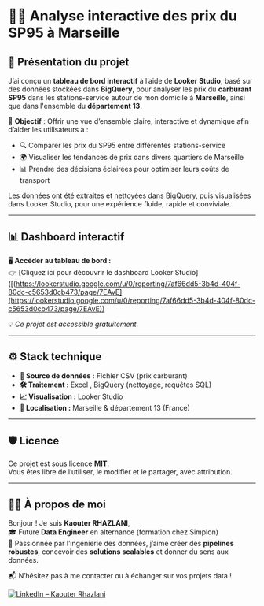 # 🚗💡 Analyse interactive des prix du SP95 à Marseille

## 📌 Présentation du projet

J’ai conçu un **tableau de bord interactif** à l’aide de **Looker Studio**, basé sur des données stockées dans **BigQuery**, pour analyser les prix du **carburant SP95** dans les stations-service autour de mon domicile à **Marseille**, ainsi que dans l'ensemble du **département 13**.

🎯 **Objectif** : Offrir une vue d’ensemble claire, interactive et dynamique afin d’aider les utilisateurs à :

- 🔍 Comparer les prix du SP95 entre différentes stations-service
- 🌍 Visualiser les tendances de prix dans divers quartiers de Marseille
- 📊 Prendre des décisions éclairées pour optimiser leurs coûts de transport

Les données ont été extraites et nettoyées dans BigQuery, puis visualisées dans Looker Studio, pour une expérience fluide, rapide et conviviale.

---

## 📊 Dashboard interactif

🖥️ **Accéder au tableau de bord :**  
👉 [Cliquez ici pour découvrir le dashboard Looker Studio]([(https://lookerstudio.google.com/u/0/reporting/7af66dd5-3b4d-404f-80dc-c5653d0cb473/page/7EAvE](https://lookerstudio.google.com/u/0/reporting/7af66dd5-3b4d-404f-80dc-c5653d0cb473/page/7EAvE))

💡 *Ce projet est accessible gratuitement.*

---

## ⚙️ Stack technique

- **📂 Source de données :** Fichier CSV (prix carburant)
- **🛠️ Traitement :** Excel , BigQuery (nettoyage, requêtes SQL)
- **📈 Visualisation :** Looker Studio
- **📍 Localisation :** Marseille & département 13 (France)

---

## 🛡️ Licence

Ce projet est sous licence **MIT**.  
Vous êtes libre de l’utiliser, le modifier et le partager, avec attribution.

---

## 👩‍💻 À propos de moi

Bonjour ! Je suis **Kaouter RHAZLANI**,  
🎓 Future **Data Engineer** en alternance (formation chez Simplon)  
💼 Passionnée par l’ingénierie des données, j’aime créer des **pipelines robustes**, concevoir des **solutions scalables** et donner du sens aux données.

📬 N’hésitez pas à me contacter ou à échanger sur vos projets data !

[![LinkedIn – Kaouter Rhazlani](https://img.shields.io/badge/LinkedIn-Kaouter%20Rhazlani-blue?style=for-the-badge&logo=linkedin)](https://www.linkedin.com/in/kaouter-rhazlani)
